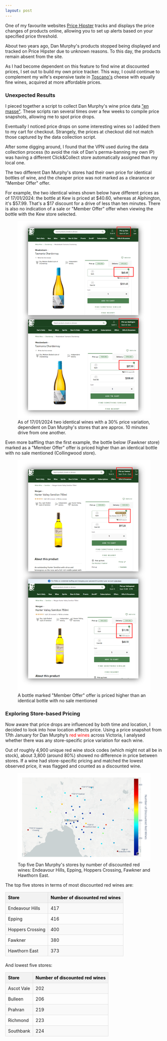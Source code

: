 ```yaml
---
layout: post
---
```


One of my favourite websites <a href="https://pricehipster.com/">Price Hipster</a> tracks and displays the price changes of products online, allowing you to set up alerts based on your specified price threshold.

About two years ago, Dan Murphy's products stopped being displayed and tracked on Price Hipster due to unknown reasons. To this day, the products remain absent from the site.

As I had become dependent on this feature to find wine at discounted prices, I set out to build my own price tracker. This way, I could continue to complement my wife's expensive taste in <a href="https://toscanos.com.au/">Toscano's</a> cheese with equally fine wines, acquired at more affordable prices.

### Unexpected Results
I pieced together a script to collect Dan Murphy's wine price data <a href="https://en.wikipedia.org/wiki/Web_scraping">"en masse"</a>. These scripts ran several times over a few weeks to compile price snapshots, allowing me to spot price drops.

Eventually I noticed price drops on some interesting wines so I added them to my cart for checkout. Strangely, the prices at checkout did not match those captured by the data collection script. 

After some digging around, I found that the VPN used during the data collection process (to avoid the risk of Dan's perma-banning my own IP) was having a different Click&Collect store automatically assigned than my local one.

The two different Dan Murphy's stores had their own price for identical bottles of wine, and the cheaper price was not marked as a clearance or "Member Offer" offer.

For example, the two identical wines shown below have different prices as of 17/01/2024: the bottle at Kew is priced at $40.60, whereas at Alphington, it's $57.99. That's a $17 discount for a drive of less than ten minutes. There is also no indication of a sale or "Member Offer" offer when viewing the bottle with the Kew store selected.

<figure>
  <img src="/assets/2024-02-03-img01.png" alt="" loading="lazy">
  <figcaption>
    As of 17/01/2024 two identical wines with a 30% price variation, dependent on Dan Murphy's stores that are approx. 10 minutes drive from one another.
  </figcaption>
</figure>

Even more baffling than the first example, the bottle below (Fawkner store) marked as a "Member Offer" offer is priced higher than an identical bottle with no sale mentioned (Collingwood store).

<figure>
  <img src="/assets/2024-02-03-img02.png" alt="" loading="lazy">
  <figcaption>
    A bottle marked "Member Offer" offer is priced higher than an identical bottle with no sale mentioned
  </figcaption>
</figure>

### Exploring Store-based Pricing
Now aware that price drops are influenced by both time and location, I decided to look into how location affects price. Using a price snapshot from 17th January for Dan Murphy’s <span style="color: #ff0000;">red wines</span>  across Victoria, I analysed whether there was any store-specific price variation for each wine. 

Out of roughly 4,900 unique red wine stock codes (which might not all be in stock), about 3,800 (around 80%) showed no difference in price between stores. If a wine had store-specific pricing and matched the lowest observed price, it was flagged and counted as a discounted wine.

<figure>
  <img src="/assets/2024-02-03-img03.png" alt="" loading="lazy">
  <figcaption>
    Top five Dan Murphy's stores by number of discounted red wines: Endeavour Hills, Epping, Hoppers Crossing, Fawkner and Hawthorn East.
  </figcaption>
</figure>

<style>
  table {
    width: 100%;
    border-collapse: collapse;
    margin-bottom: 20px;
  }
  th, td {
    border: 1px solid #ddd; /* Light grey border */
    padding: 8px; /* Spacing within cells */
    text-align: left; /* Align text to the left of cell */
  }
  th {
    background-color: #f2f2f2; /* Light grey background for headers */
    color: black;
  }
  tr:nth-child(even) {background-color: #f9f9f9;} /* Zebra striping for rows */
</style>

The top five stores in terms of most discounted red wines are:
<table>
  <tr>
    <th>Store</th>
    <th>Number of discounted red wines</th>
  </tr>
  <tr>
    <td>Endeavour Hills</td>
    <td>417</td>
  </tr>
  <tr>
    <td>Epping</td>
    <td>416</td>
  </tr>
  <tr>
    <td>Hoppers Crossing</td>
    <td>400</td>
  </tr>
  <tr>
    <td>Fawkner</td>
    <td>380</td>
  </tr>
  <tr>
    <td>Hawthorn East</td>
    <td>373</td>
  </tr>
</table>

And lowest five stores:
<table>
  <tr>
    <th>Store</th>
    <th>Number of discounted red wines</th>
  </tr>
  <tr>
    <td>Ascot Vale</td>
    <td>202</td>
  </tr>
  <tr>
    <td>Bulleen</td>
    <td>206</td>
  </tr>
  <tr>
    <td>Prahran</td>
    <td>219</td>
  </tr>
  <tr>
    <td>Richmond</td>
    <td>223</td>
  </tr>
  <tr>
    <td>Southbank</td>
    <td>224</td>
  </tr>
</table>
